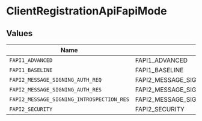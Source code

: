 # ClientRegistrationApiFapiMode


## Values

| Name                                      | Value                                     |
| ----------------------------------------- | ----------------------------------------- |
| `FAPI1_ADVANCED`                          | FAPI1_ADVANCED                            |
| `FAPI1_BASELINE`                          | FAPI1_BASELINE                            |
| `FAPI2_MESSAGE_SIGNING_AUTH_REQ`          | FAPI2_MESSAGE_SIGNING_AUTH_REQ            |
| `FAPI2_MESSAGE_SIGNING_AUTH_RES`          | FAPI2_MESSAGE_SIGNING_AUTH_RES            |
| `FAPI2_MESSAGE_SIGNING_INTROSPECTION_RES` | FAPI2_MESSAGE_SIGNING_INTROSPECTION_RES   |
| `FAPI2_SECURITY`                          | FAPI2_SECURITY                            |
